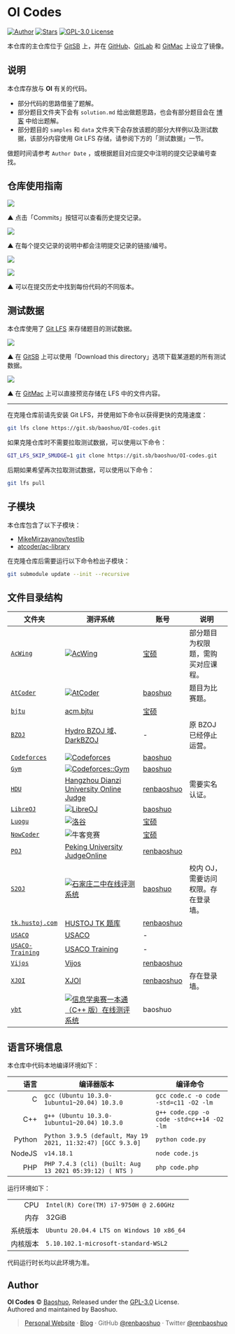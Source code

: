 # OI Codes

[![Author](https://img.shields.io/badge/Author-Baoshuo-b68469.svg?style=flat-square)](https://baoshuo.ren) [![Stars](https://img.shields.io/github/stars/renbaoshuo/OI-codes?style=flat-square)](https://github.com/renbaoshuo/OI-codes/stargazers) [![GPL-3.0 License](https://img.shields.io/github/license/renbaoshuo/OI-codes?style=flat-square)](/LICENSE)

本仓库的主仓库位于 [GitSB](https://git.sb/baoshuo/OI-codes) 上，并在 [GitHub](https://github.com/renbaoshuo/OI-codes)、[GitLab](https://gitlab.com/baoshuo/OI-codes) 和 [GitMac](https://git.m.ac/baoshuo/OI-codes) 上设立了镜像。

## 说明

本仓库存放与 **OI** 有关的代码。

- 部分代码的思路借鉴了题解。
- 部分题目文件夹下会有 `solution.md` 给出做题思路，也会有部分题目会在 [博客](https://oi.baoshuo.ren/) 中给出题解。
- 部分题目的 `samples` 和 `data` 文件夹下会存放该题的部分大样例以及测试数据，该部分内容使用 Git LFS 存储，请参阅下方的「测试数据」一节。

做题时间请参考 `Author Date` ，或根据题目对应提交中注明的提交记录编号查找。

## 仓库使用指南

![](https://arina.loli.net/2022/05/29/zVmpsoQ34KiYDGc.png)

▲ 点击「Commits」按钮可以查看历史提交记录。

![](https://arina.loli.net/2022/05/29/bcQpPV1d7843nDX.png)

▲ 在每个提交记录的说明中都会注明提交记录的链接/编号。

![](https://arina.loli.net/2022/05/29/N6A2kDgCnu8Jc9r.png)

![](https://arina.loli.net/2022/05/29/3IyAo9KdtQgslhL.png)

▲ 可以在提交历史中找到每份代码的不同版本。

## 测试数据

本仓库使用了 [Git LFS](https://git-lfs.github.com) 来存储题目的测试数据。

![](https://arina.loli.net/2022/07/12/Dv8t2bcr1G9fyBT.png)

▲ 在 [GitSB](https://git.sb/baoshuo/OI-codes) 上可以使用「Download this directory」选项下载某道题的所有测试数据。

![](https://arina.loli.net/2022/07/12/9gN2tKMqUVIO5iY.png)

▲ 在 [GitMac](https://git.m.ac/baoshuo/OI-codes) 上可以直接预览存储在 LFS 中的文件内容。

---

在克隆仓库前请先安装 Git LFS，并使用如下命令以获得更快的克隆速度：

```bash
git lfs clone https://git.sb/baoshuo/OI-codes.git
```

如果克隆仓库时不需要拉取测试数据，可以使用以下命令：

```bash
GIT_LFS_SKIP_SMUDGE=1 git clone https://git.sb/baoshuo/OI-codes.git
```

后期如果希望再次拉取测试数据，可以使用以下命令：

```bash
git lfs pull
```

## 子模块

本仓库包含了以下子模块：

- [MikeMirzayanov/testlib](https://github.com/MikeMirzayanov/testlib)
- [atcoder/ac-library](https://github.com/atcoder/ac-library)

在克隆仓库后需要运行以下命令检出子模块：

```bash
git submodule update --init --recursive
```

## 文件目录结构

| 文件夹                                | 测评系统                                                                                                                                              | 账号                                                               | 说明                                |
| ------------------------------------- | ----------------------------------------------------------------------------------------------------------------------------------------------------- | ------------------------------------------------------------------ | ----------------------------------- |
| [`AcWing`](./AcWing/)                 | [![AcWing](https://arina.loli.net/2022/05/29/P2bn7gmuZKvAqIV.png/250/50)](https://www.acwing.com/problem/)                                            | [宝硕](https://www.acwing.com/user/myspace/index/32848/)           | 部分题目为权限题，需购买对应课程。  |
| [`AtCoder`](./AtCoder/)               | [![AtCoder](https://arina.loli.net/2022/05/29/wZ2Ge4uRt7S9Qxz.png/1000/75)](https://atcoder.jp/contests/archive)                                      | [baoshuo](https://atcoder.jp/users/baoshuo)                        | 题目为比赛题。                      |
| [`bjtu`](./bjtu/)                     | [acm.bjtu](https://citel.bjtu.edu.cn/acm/problem)                                                                                                     | [宝硕](https://citel.bjtu.edu.cn/acm/user/4252)                    |                                     |
| [`BZOJ`](./BZOJ/)                     | [Hydro BZOJ 域](https://hydro.ac/d/bzoj/)、[DarkBZOJ](https://darkbzoj.tk/problems)                                                                   | -                                                                  | 原 BZOJ 已经停止运营。              |
| [`Codeforces`](./Codeforces/)         | [![Codeforces](https://arina.loli.net/2022/05/29/34Lz8cShuaVDEZI.png/250/50)](https://codeforces.com/problemset)                                      | [baoshuo](https://codeforces.com/profile/baoshuo)                  |                                     |
| [`Gym`](./Gym/)                       | [![Codeforces::Gym](https://arina.loli.net/2022/05/29/34Lz8cShuaVDEZI.png/250/50)](https://codeforces.com/gyms)                                       | [baoshuo](https://codeforces.com/profile/baoshuo)                  |                                     |
| [`HDU`](./HDU/)                       | [Hangzhou Dianzi University Online Judge](http://acm.hdu.edu.cn/listproblem.php?vol=1)                                                                | [renbaoshuo](http://acm.hdu.edu.cn/userstatus.php?user=renbaoshuo) | 需要实名认证。                      |
| [`LibreOJ`](./LibreOJ/)               | [![LibreOJ](https://arina.loli.net/2022/05/29/bSj28sOMdiJc9Lp.png/250/50)](https://loj.ac/p)                                                          | [baoshuo](https://loj.ac/u/baoshuo)                                |                                     |
| [`Luogu`](./Luogu/)                   | [![洛谷](https://arina.loli.net/2022/05/29/hUrC3Ky4n6XiSx2.png/250/50)](https://www.luogu.com.cn/problem/list)                                        | [宝硕](https://www.luogu.com.cn/user/168214)                       |                                     |
| [`NowCoder`](./NowCoder/)             | ![牛客竞赛](https://arina.loli.net/2022/05/29/K24iPrRsmF6CGBT.png/250/50)                                                                             | [宝硕](https://ac.nowcoder.com/acm/contest/profile/742234351)      |                                     |
| [`POJ`](./POJ/)                       | [Peking University JudgeOnline](http://poj.org/problemlist)                                                                                           | [renbaoshuo](http://poj.org/userstatus?user_id=renbaoshuo)         |                                     |
| [`S2OJ`](./S2OJ/)                     | [![石家庄二中在线评测系统](https://arina.loli.net/2022/05/29/RdHeuitDCTGgNcQ.png/300/50)](https://www.sjzezoj.com/problems)                           | [baoshuo](https://www.sjzezoj.com/user/profile/baoshuo)            | 校内 OJ，需要访问权限。存在登录墙。 |
| [`tk.hustoj.com`](./tk.hustoj.com/)   | [HUSTOJ TK 题库](http://tk.hustoj.com/problemset.php)                                                                                                 | [renbaoshuo](http://tk.hustoj.com/userinfo.php?user=renbaoshuo)    |                                     |
| [`USACO`](./USACO/)                   | [USACO](https://www.usaco.org)                                                                                                                        | -                                                                  |                                     |
| [`USACO-Training`](./USACO-Training/) | [USACO Training](https://train.usaco.org/)                                                                                                            | -                                                                  |                                     |
| [`Vijos`](./Vijos/)                   | [Vijos](https://vijos.org/p)                                                                                                                          | [renbaoshuo](https://vijos.org/user/145797)                        |                                     |
| [`XJOI`](./XJOI/)                     | [XJOI](https://xjoi.net/problemlist)                                                                                                                  | [renbaoshuo](https://xjoi.net/user/profile/renbaoshuo)             | 存在登录墙。                        |
| [`ybt`](./ybt/)                       | [![信息学奥赛一本通（C++ 版）在线测评系统](https://arina.loli.net/2022/05/29/k92iPQR1ZLabzmB.jpg/250/50)](http://ybt.ssoier.cn:8088/problem_list.php) | baoshuo                                                            |                                     |

## 语言环境信息

本仓库中代码本地编译环境如下：

|   语言 | 编译器版本                                                  | 编译命令                                  |
| -----: | ----------------------------------------------------------- | ----------------------------------------- |
|      C | `gcc (Ubuntu 10.3.0-1ubuntu1~20.04) 10.3.0`                 | `gcc code.c -o code -std=c11 -O2 -lm`     |
|    C++ | `g++ (Ubuntu 10.3.0-1ubuntu1~20.04) 10.3.0`                 | `g++ code.cpp -o code -std=c++14 -O2 -lm` |
| Python | `Python 3.9.5 (default, May 19 2021, 11:32:47) [GCC 9.3.0]` | `python code.py`                          |
| NodeJS | `v14.18.1`                                                  | `node code.js`                            |
|    PHP | `PHP 7.4.3 (cli) (built: Aug 13 2021 05:39:12) ( NTS )`     | `php code.php`                            |

运行环境如下：

|          |                                           |
| -------: | :---------------------------------------- |
|      CPU | `Intel(R) Core(TM) i7-9750H @ 2.60GHz`    |
|     内存 | 32GiB                                     |
| 系统版本 | `Ubuntu 20.04.4 LTS on Windows 10 x86_64` |
| 内核版本 | `5.10.102.1-microsoft-standard-WSL2`      |

代码运行时长均以此环境为准。

## Author

**OI Codes** © [Baoshuo](https://github.com/renbaoshuo), Released under the [GPL-3.0](./LICENSE) License.<br>
Authored and maintained by Baoshuo.

> [Personal Website](https://baoshuo.ren) · [Blog](https://blog.baoshuo.ren) · GitHub [@renbaoshuo](https://github.com/renbaoshuo) · Twitter [@renbaoshuo](https://twitter.com/renbaoshuo)
